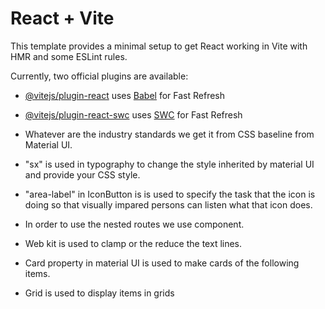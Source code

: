 # React + Vite

This template provides a minimal setup to get React working in Vite with HMR and some ESLint rules.

Currently, two official plugins are available:

- [@vitejs/plugin-react](https://github.com/vitejs/vite-plugin-react/blob/main/packages/plugin-react/README.md) uses [Babel](https://babeljs.io/) for Fast Refresh
- [@vitejs/plugin-react-swc](https://github.com/vitejs/vite-plugin-react-swc) uses [SWC](https://swc.rs/) for Fast Refresh

- Whatever are the industry standards we get it from CSS baseline from Material UI.
- "sx" is used in typography to change the style inherited by material UI and provide your CSS style.
- "area-label" in IconButton is is used to specify the task that the icon is doing so that visually impared persons can listen what that icon does.
- In order to use the nested routes we use <Outlet/> component.
- Web kit is used to clamp or the reduce the text lines.
- Card property in material UI is used to make cards of the following items.
- Grid is used to display items in grids
